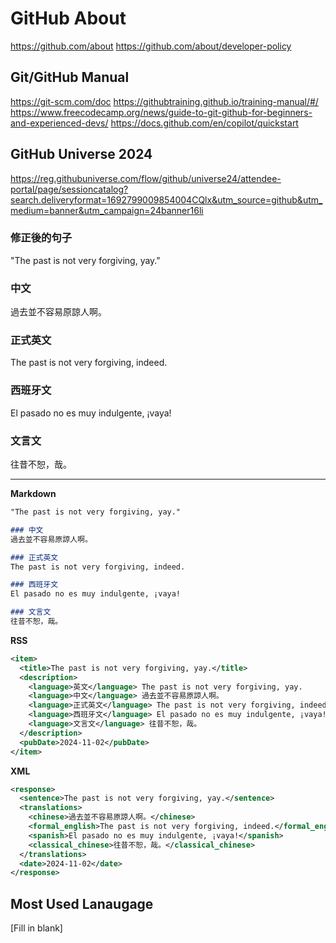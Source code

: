 # GitHub About

https://github.com/about
https://github.com/about/developer-policy

## Git/GitHub Manual
https://git-scm.com/doc
https://githubtraining.github.io/training-manual/#/
https://www.freecodecamp.org/news/guide-to-git-github-for-beginners-and-experienced-devs/
https://docs.github.com/en/copilot/quickstart

## GitHub Universe 2024
https://reg.githubuniverse.com/flow/github/universe24/attendee-portal/page/sessioncatalog?search.deliveryformat=1692799009854004CQlx&utm_source=github&utm_medium=banner&utm_campaign=24banner16li

### 修正後的句子
"The past is not very forgiving, yay."

### 中文
過去並不容易原諒人啊。

### 正式英文
The past is not very forgiving, indeed.

### 西班牙文
El pasado no es muy indulgente, ¡vaya!

### 文言文
往昔不恕，哉。

---

**Markdown**
```markdown
"The past is not very forgiving, yay."

### 中文
過去並不容易原諒人啊。

### 正式英文
The past is not very forgiving, indeed.

### 西班牙文
El pasado no es muy indulgente, ¡vaya!

### 文言文
往昔不恕，哉。
```

**RSS**
```xml
<item>
  <title>The past is not very forgiving, yay.</title>
  <description>
    <language>英文</language> The past is not very forgiving, yay.
    <language>中文</language> 過去並不容易原諒人啊。
    <language>正式英文</language> The past is not very forgiving, indeed.
    <language>西班牙文</language> El pasado no es muy indulgente, ¡vaya!
    <language>文言文</language> 往昔不恕，哉。
  </description>
  <pubDate>2024-11-02</pubDate>
</item>
```

**XML**
```xml
<response>
  <sentence>The past is not very forgiving, yay.</sentence>
  <translations>
    <chinese>過去並不容易原諒人啊。</chinese>
    <formal_english>The past is not very forgiving, indeed.</formal_english>
    <spanish>El pasado no es muy indulgente, ¡vaya!</spanish>
    <classical_chinese>往昔不恕，哉。</classical_chinese>
  </translations>
  <date>2024-11-02</date>
</response>
```

## Most Used Lanaugage

[Fill in blank]
